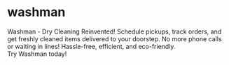 # washman
Washman - Dry Cleaning Reinvented! Schedule pickups, track orders, and get freshly cleaned items delivered to your doorstep. No more phone calls or waiting in lines! Hassle-free, efficient, and eco-friendly. Try Washman today!
